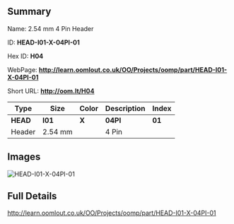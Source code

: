 

## Summary
 
Name: 2.54 mm 4 Pin Header

ID: __HEAD-I01-X-04PI-01__

Hex ID: __H04__

WebPage: __http://learn.oomlout.co.uk/OO/Projects/oomp/part/HEAD-I01-X-04PI-01__

Short URL: __http://oom.lt/H04__


| Type   | Size   | Color   | Description   | Index   |    
| ----- | ------   | ------   | -----   | ----   |    
| __HEAD__   					| __I01__   					| __X__    						| __04PI__    					| __01__ |    
| Header		| 2.54 mm	| 		| 4 Pin	| 	|

## Images
![HEAD-I01-X-04PI-01](http://oomlout.com/oomp-gen/parts/HEAD-I01-X-04PI-01/HEAD-I01-X-04PI-01_420.jpg)

## Full Details

 http://learn.oomlout.co.uk/OO/Projects/oomp/part/HEAD-I01-X-04PI-01

